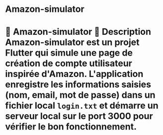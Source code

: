 # Amazon-simulator
# 🦅 Amazon-simulator 🦅  Description  Amazon-simulator est un projet Flutter qui simule une page de création de compte utilisateur inspirée d'Amazon. L'application enregistre les informations saisies (nom, email, mot de passe) dans un fichier local `login.txt` et démarre un serveur local sur le port 3000 pour vérifier le bon fonctionnement.
